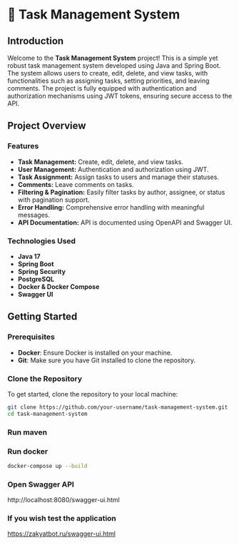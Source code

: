 # 📝 Task Management System

## Introduction

Welcome to the **Task Management System** project! This is a simple yet robust task management system developed using Java and Spring Boot. The system allows users to create, edit, delete, and view tasks, with functionalities such as assigning tasks, setting priorities, and leaving comments. The project is fully equipped with authentication and authorization mechanisms using JWT tokens, ensuring secure access to the API.

## Project Overview

### Features

- **Task Management:** Create, edit, delete, and view tasks.
- **User Management:** Authentication and authorization using JWT.
- **Task Assignment:** Assign tasks to users and manage their statuses.
- **Comments:** Leave comments on tasks.
- **Filtering & Pagination:** Easily filter tasks by author, assignee, or status with pagination support.
- **Error Handling:** Comprehensive error handling with meaningful messages.
- **API Documentation:** API is documented using OpenAPI and Swagger UI.

### Technologies Used

- **Java 17**
- **Spring Boot**
- **Spring Security**
- **PostgreSQL**
- **Docker & Docker Compose**
- **Swagger UI**

## Getting Started

### Prerequisites

- **Docker**: Ensure Docker is installed on your machine.
- **Git**: Make sure you have Git installed to clone the repository.


### Clone the Repository

To get started, clone the repository to your local machine:

```bash
git clone https://github.com/your-username/task-management-system.git
cd task-management-system
```
### Run maven


### Run docker 

```bash
docker-compose up --build
```

### Open Swagger API
http://localhost:8080/swagger-ui.html

### If you wish test the application
https://zakyatbot.ru/swagger-ui.html
